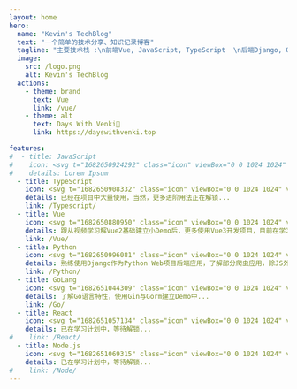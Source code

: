 ```yaml
---
layout: home
hero:
  name: "Kevin's TechBlog"
  text: "一个简单的技术分享、知识记录博客"
  tagline: "主要技术栈 :\n前端Vue, JavaScript, TypeScript  \n后端Django, Go, Nodejs	"
  image:
    src: /logo.png
    alt: Kevin's TechBlog
  actions:
    - theme: brand
      text: Vue
      link: /vue/
    - theme: alt
      text: Days With Venki💖
      link: https://dayswithvenki.top

features:
#  - title: JavaScript
#    icon: <svg t="1682650924292" class="icon" viewBox="0 0 1024 1024" version="1.1" xmlns="http://www.w3.org/2000/svg" p-id="5542" width="32" height="32"><path d="M128 128h768v768H128V128m201.813333 641.706667c17.066667 36.266667 50.773333 66.133333 108.373334 66.133333 64 0 107.946667-34.133333 107.946666-108.8v-246.613333h-72.533333V725.333333c0 36.693333-14.933333 46.08-38.4 46.08-24.746667 0-34.986667-17.066667-46.506667-37.12l-58.88 35.413334m255.146667-7.68c21.333333 41.813333 64.426667 73.813333 131.84 73.813333 68.266667 0 119.466667-35.413333 119.466667-100.693333 0-60.16-34.56-87.04-96-113.493334l-17.92-7.68c-31.146667-13.226667-44.373333-22.186667-44.373334-43.52 0-17.493333 13.226667-31.146667 34.56-31.146666 20.48 0 34.133333 8.96 46.506667 31.146666l55.893333-37.12c-23.466667-40.96-56.746667-56.746667-102.4-56.746666-64.426667 0-105.813333 40.96-105.813333 95.146666 0 58.88 34.56 86.613333 86.613333 108.8l17.92 7.68c33.28 14.506667 52.906667 23.466667 52.906667 48.213334 0 20.48-19.2 35.413333-49.066667 35.413333-35.413333 0-55.893333-18.346667-71.253333-43.946667l-58.88 34.133334z" fill="#FFCA28" p-id="5543"></path></svg>
#    details: Lorem Ipsum
  - title: TypeScript
    icon: <svg t="1682650908332" class="icon" viewBox="0 0 1024 1024" version="1.1" xmlns="http://www.w3.org/2000/svg" p-id="5137" width="32" height="32"><path d="M94.208 94.208v835.584h835.584V94.208H94.208z m634.92096 405.85216v0.012288c8.011776 0.024576 17.119232 0.436224 23.967744 1.179648 27.891712 3.016704 49.6128 15.050752 68.091904 37.715968 9.201664 11.290624 12.34944 16.2304 11.679744 18.343936-0.432128 1.363968-6.746112 5.885952-26.820608 19.21024-19.720192 13.092864-26.07104 17.014784-27.5456 17.014784-1.497088 0-4.614144-3.207168-9.105408-9.365504-8.6528-11.855872-17.485824-17.266688-31.13984-19.070976-14.68416-1.9456-27.856896 2.68288-34.308096 12.058624-5.515264 8.011776-6.3488 20.901888-1.96608 30.26944 5.07904 10.848256 14.270464 16.846848 49.494016 32.290816 40.624128 17.813504 61.210624 30.005248 76.204032 45.13792 16.146432 16.293888 24.326144 35.106816 26.83904 61.718528 1.226752 12.972032-0.272384 28.34432-3.98336 40.843264-9.10336 30.640128-33.66912 53.075968-69.67296 63.635456-9.95328 2.9184-19.214336 4.661248-28.37504 5.332992-13.985792 1.030144-34.002944 0.462848-46.051328-1.29024-30.482432-4.442112-64.892928-22.17984-82.051072-42.2912-8.423424-9.873408-19.177472-26.12224-19.177472-28.9792 0-1.380352 0.684032-2.164736 3.391488-3.885056 8.032256-5.103616 54.054912-31.412224 54.94784-31.412224 0.540672 0 2.945024 2.832384 5.341184 6.295552 5.429248 7.839744 18.78016 21.313536 25.567232 25.808896 5.543936 3.672064 12.634112 6.619136 21.051392 8.747008 4.820992 1.202176 7.3728 1.417216 17.891328 1.417216 10.747904-0.004096 12.951552-0.18432 17.760256-1.476608 12.71808-3.422208 22.644736-10.50624 26.851328-19.156992 1.8432-3.7376 1.880064-4.204544 1.880064-13.27104v-9.40032l-2.260992-4.48512c-5.474304-10.866688-17.270784-18.323456-54.56896-34.47808-17.13152-7.421952-38.11328-17.885184-46.30528-23.0912-18.696192-11.880448-31.653888-25.462784-40.157184-42.088448-8.45824-16.533504-9.71776-22.687744-9.73824-47.548416-0.02048-19.462144-0.053248-19.222528 3.975168-31.643648 3.65568-11.272192 11.139072-23.863296 19.400704-32.64512 16.4864-17.524736 40.577024-28.788736 66.367488-31.029248 3.29728-0.313344 7.716864-0.434176 12.52352-0.41984z m-221.92128 3.844096h0.008192c49.670144 0.024576 78.143488 0.196608 78.600192 0.483328 0.86016 0.53248 0.968704 4.855808 0.968704 32.444416v31.827968l-49.563648 0.180224-49.563648 0.180224v140.724224c0 77.400064-0.157696 141.185024-0.372736 141.748224-0.350208 0.948224-4.163584 1.019904-36.41344 1.019904h-36.018176l-0.372736-1.45408c-0.239616-0.79872-0.415744-64.587776-0.41984-141.750272l-0.012288-140.296192-49.5616-0.176128-49.565696-0.180224v-31.451136c0-24.94464 0.172032-31.625216 0.837632-32.288768 0.681984-0.702464 25.976832-0.882688 134.967296-0.991232 21.01248-0.02048 39.92576-0.03072 56.48384-0.02048z" fill="#0288D1" p-id="5138"></path></svg>
    details: 已经在项目中大量使用，当然，更多进阶用法正在解锁...
    link: /Typescript/
  - title: Vue
    icon: <svg t="1682650880950" class="icon" viewBox="0 0 1024 1024" version="1.1" xmlns="http://www.w3.org/2000/svg" p-id="4776" width="32" height="32"><path d="M76.416 164.309333L512 916.096 947.584 167.936v-3.626667H778.24L514.56 617.258667 251.989333 164.352z" fill="#41B883" p-id="4777"></path><path d="M252.032 164.309333l262.485333 452.992L778.24 164.309333h-158.848L515.584 342.613333 412.16 164.266667z" fill="#35495E" p-id="4778"></path></svg>
    details: 跟从视频学习解Vue2基础建立小Demo后，更多使用Vue3开发项目，目前在学习Vue核心源码...
    link: /Vue/
  - title: Python
    icon: <svg t="1682650996081" class="icon" viewBox="0 0 1024 1024" version="1.1" xmlns="http://www.w3.org/2000/svg" p-id="5829" width="32" height="32"><path d="M420.693333 85.333333C353.28 85.333333 298.666667 139.946667 298.666667 207.36v71.68h183.04c16.64 0 30.293333 24.32 30.293333 40.96H207.36C139.946667 320 85.333333 374.613333 85.333333 442.026667v161.322666c0 67.413333 54.613333 122.026667 122.026667 122.026667h50.346667v-114.346667c0-67.413333 54.186667-122.026667 121.6-122.026666h224c67.413333 0 122.026667-54.229333 122.026666-121.642667V207.36C725.333333 139.946667 670.72 85.333333 603.306667 85.333333z m-30.72 68.693334c17.066667 0 30.72 5.12 30.72 30.293333s-13.653333 38.016-30.72 38.016c-16.64 0-30.293333-12.8-30.293333-37.973333s13.653333-30.336 30.293333-30.336z" fill="#3C78AA" p-id="5830"></path><path d="M766.250667 298.666667v114.346666a121.6 121.6 0 0 1-121.6 121.984H420.693333A121.6 121.6 0 0 0 298.666667 656.597333v160a122.026667 122.026667 0 0 0 122.026666 122.026667h182.613334A122.026667 122.026667 0 0 0 725.333333 816.64v-71.68h-183.082666c-16.64 0-30.250667-24.32-30.250667-40.96h304.64A122.026667 122.026667 0 0 0 938.666667 581.973333v-161.28a122.026667 122.026667 0 0 0-122.026667-122.026666zM354.986667 491.221333l-0.170667 0.170667c0.512-0.085333 1.066667-0.042667 1.621333-0.170667z m279.04 310.442667c16.64 0 30.293333 12.8 30.293333 37.973333a30.293333 30.293333 0 0 1-30.293333 30.293334c-17.066667 0-30.72-5.12-30.72-30.293334s13.653333-37.973333 30.72-37.973333z" fill="#FDD835" p-id="5831"></path></svg>
    details: 熟练使用Django作为Python Web项目后端应用，了解部分爬虫应用，除JS外使用的最多的语言...
    link: /Python/
  - title: GoLang
    icon: <svg t="1682651044309" class="icon" viewBox="0 0 1024 1024" version="1.1" xmlns="http://www.w3.org/2000/svg" p-id="6185" width="32" height="32"><path d="M77.59872 472.388267c-1.993387 0-2.491733-0.996693-1.49504-2.491734l10.461867-13.448533c0.996693-1.49504 3.488427-2.491733 5.4784-2.491733h177.851733c1.989973 0 2.491733 1.49504 1.491627 2.99008l-8.465067 12.9536c-1.000107 1.491627-3.488427 2.986667-4.983467 2.986666zM2.372267 518.222507c-1.989973 0-2.491733-0.996693-1.491627-2.491734l10.461867-13.448533c0.99328-1.498453 3.485013-2.491733 5.4784-2.491733h227.167573c1.993387 0 2.99008 1.491627 2.491733 2.986666l-3.986773 11.956907c-0.498347 1.993387-2.491733 2.99008-4.481707 2.99008zM122.9312 564.053333c-1.989973 0-2.491733-1.49504-1.49504-2.99008l6.976853-12.45184c0.996693-1.49504 2.99008-2.99008 4.983467-2.99008h99.6352c1.989973 0 2.986667 1.49504 2.986667 3.488427l-0.996694 11.953493c0 1.993387-1.993387 3.488427-3.488426 3.488427zM640.037547 463.42144c-31.382187 7.970133-52.804267 13.950293-83.694934 21.920427-7.468373 1.993387-7.96672 2.491733-14.445226-4.983467-7.471787-8.465067-12.950187-13.94688-23.415467-18.930347-31.382187-15.44192-61.771093-10.9568-90.166613 7.4752-33.877333 21.917013-51.31264 54.299307-50.814294 94.651734 0.498347 39.85408 27.897173 72.73472 67.252907 78.21312 33.877333 4.48512 62.272853-7.471787 84.691627-32.877227 4.481707-5.481813 8.465067-11.45856 13.448533-18.432h-96.146773c-10.461867 0-12.9536-6.478507-9.465174-14.946987 6.475093-15.44192 18.432-41.34912 25.40544-54.30272 1.49504-2.986667 4.983467-7.970133 12.455254-7.970133h181.336746c-0.996693 13.448533-0.996693 26.903893-2.99008 40.352427-5.4784 35.87072-18.930347 68.747947-40.850773 97.641813-35.867307 47.32928-82.694827 76.721493-141.981013 84.691627-48.820907 6.475093-94.153387-2.99008-134.007467-32.88064-36.864-27.897173-57.787733-64.761173-63.269547-110.592-6.475093-54.306133 9.465173-103.123627 42.345814-145.967787 35.36896-46.329173 82.199893-75.721387 139.48928-86.186667 46.830933-8.465067 91.665067-2.986667 132.017493 24.41216 26.402133 17.435307 45.33248 41.34912 57.787733 70.2464 2.99008 4.481707 0.996693 6.970027-4.983466 8.465067z" fill="#00ACC1" p-id="6186"></path><path d="M804.932267 738.914987c-45.329067-0.996693-86.678187-13.950293-121.5488-43.840854-29.395627-25.40544-47.827627-57.787733-53.807787-96.146773-8.966827-56.296107 6.478507-106.113707 40.352427-150.449493 36.369067-47.824213 80.206507-72.73472 139.48928-83.196587 50.814293-8.966827 98.64192-3.986773 141.981013 25.408853 39.355733 26.897067 63.767893 63.266133 70.2464 111.090347 8.465067 67.25632-10.963627 122.053973-57.2928 168.881493-32.88064 33.3824-73.233067 54.30272-119.56224 63.767894-13.448533 2.491733-26.90048 2.99008-39.85408 4.48512z m118.56896-201.263787c-0.498347-6.478507-0.498347-11.45856-1.49504-16.442027-8.966827-49.319253-54.299307-77.216427-101.628587-66.2528-46.329173 10.458453-76.219733 39.850667-87.176533 86.678187-8.97024 38.8608 9.960107 78.216533 45.827413 94.1568 27.40224 11.956907 54.801067 10.461867 81.2032-2.99008 39.355733-20.425387 60.777813-52.30592 63.269547-95.15008z" fill="#00ACC1" p-id="6187"></path></svg>
    details: 了解Go语言特性，使用Gin与Gorm建立Demo中...
    link: /Go/
  - title: React
    icon: <svg t="1682651057134" class="icon" viewBox="0 0 1024 1024" version="1.1" xmlns="http://www.w3.org/2000/svg" p-id="6470" width="32" height="32"><path d="M512 431.36c43.946667 0 79.786667 35.84 79.786667 80.64 0 42.666667-35.84 78.933333-79.786667 78.933333S432.213333 554.666667 432.213333 512c0-44.8 35.84-80.64 79.786667-80.64M314.453333 853.333333c26.88 16.213333 85.76-8.533333 153.6-72.533333-22.186667-25.173333-43.946667-52.48-64.426666-81.066667a968.533333 968.533333 0 0 1-102.4-15.36c-21.76 91.306667-13.653333 154.026667 13.226666 168.96m30.293334-244.906666l-12.373334-21.76c-4.693333 12.373333-9.386667 24.746667-12.373333 36.693333 11.52 2.56 24.32 4.693333 37.546667 6.826667l-12.8-21.76m279.04-32.426667l34.56-64-34.56-64c-12.8-22.613333-26.453333-42.666667-38.826667-62.72C561.92 384 537.6 384 512 384s-49.92 0-72.96 1.28c-12.373333 20.053333-26.026667 40.106667-38.826667 62.72L365.653333 512l34.56 64c12.8 22.613333 26.453333 42.666667 38.826667 62.72 23.04 1.28 47.36 1.28 72.96 1.28s49.92 0 72.96-1.28c12.373333-20.053333 26.026667-40.106667 38.826667-62.72M512 289.28c-8.106667 9.386667-16.64 19.2-25.173333 30.72h50.346666c-8.533333-11.52-17.066667-21.333333-25.173333-30.72m0 445.44c8.106667-9.386667 16.64-19.2 25.173333-30.72h-50.346666c8.533333 11.52 17.066667 21.333333 25.173333 30.72M709.12 170.666667c-26.453333-16.213333-85.333333 8.533333-153.173333 72.533333 22.186667 25.173333 43.946667 52.48 64.426666 81.066667 34.986667 3.413333 69.546667 8.533333 102.4 15.36 21.76-91.306667 13.653333-154.026667-13.653333-168.96m-29.866667 244.906666l12.373334 21.76c4.693333-12.373333 9.386667-24.746667 12.373333-36.693333-11.52-2.56-24.32-4.693333-37.546667-6.826667l12.8 21.76m61.866667-300.8c62.72 35.84 69.546667 130.133333 43.093333 240.213334 108.373333 32 186.453333 84.906667 186.453334 157.013333s-78.08 125.013333-186.453334 157.013333c26.453333 110.08 19.626667 204.373333-43.093333 240.213334-62.293333 35.84-147.2-5.12-229.12-83.2-81.92 78.08-166.826667 119.04-229.546667 83.2-62.293333-35.84-69.12-130.133333-42.666666-240.213334-108.373333-32-186.453333-84.906667-186.453334-157.013333s78.08-125.013333 186.453334-157.013333c-26.453333-110.08-19.626667-204.373333 42.666666-240.213334 62.72-35.84 147.626667 5.12 229.546667 83.2 81.92-78.08 166.826667-119.04 229.12-83.2M728.746667 512c14.506667 32 27.306667 64 37.973333 96.426667 89.6-26.88 139.946667-65.28 139.946667-96.426667s-50.346667-69.546667-139.946667-96.426667c-10.666667 32.426667-23.466667 64.426667-37.973333 96.426667M295.253333 512c-14.506667-32-27.306667-64-37.973333-96.426667-89.6 26.88-139.946667 65.28-139.946667 96.426667s50.346667 69.546667 139.946667 96.426667c10.666667-32.426667 23.466667-64.426667 37.973333-96.426667m384 96.426667l-12.8 21.76c13.226667-2.133333 26.026667-4.266667 37.546667-6.826667-2.986667-11.946667-7.68-24.32-12.373333-36.693333l-12.373334 21.76m-123.306666 172.373333c67.84 64 126.72 88.746667 153.173333 72.533333 27.306667-14.933333 35.413333-77.653333 13.653333-168.96-32.853333 6.826667-67.413333 11.946667-102.4 15.36-20.48 28.586667-42.24 55.893333-64.426666 81.066667M344.746667 415.573333l12.8-21.76c-13.226667 2.133333-26.026667 4.266667-37.546667 6.826667 2.986667 11.946667 7.68 24.32 12.373333 36.693333l12.373334-21.76m123.306666-172.373333C400.213333 179.2 341.333333 154.453333 314.453333 170.666667c-26.88 14.933333-34.986667 77.653333-13.226666 168.96a968.533333 968.533333 0 0 1 102.4-15.36c20.48-28.586667 42.24-55.893333 64.426666-81.066667z" fill="#00BCD4" p-id="6471"></path></svg>
    details: 已在学习计划中，等待解锁...
#    link: /React/
  - title: Node.js
    icon: <svg t="1682651069315" class="icon" viewBox="0 0 1024 1024" version="1.1" xmlns="http://www.w3.org/2000/svg" p-id="6639" width="32" height="32"><path d="M512 78.933333c-11.52 0-23.466667 2.986667-33.28 8.533334l-317.44 183.466666c-20.48 11.946667-33.28 34.133333-33.28 58.026667v366.08c0 23.893333 12.8 46.08 33.28 58.026667l83.2 47.786666c40.533333 19.626667 54.186667 20.053333 72.96 20.053334 59.733333 0 94.293333-36.266667 94.293333-99.413334V360.106667c0-5.12-4.266667-9.386667-9.386666-9.386667H362.666667c-5.546667 0-9.813333 4.266667-9.813334 9.386667v361.386666c0 28.16-29.013333 55.893333-75.52 32.426667L189.866667 704a11.093333 11.093333 0 0 1-4.693334-8.96V328.96c0-3.84 1.706667-7.253333 4.693334-8.96l317.44-183.04c2.56-1.706667 6.826667-1.706667 9.386666 0l317.44 183.04c2.986667 1.706667 4.693333 5.12 4.693334 8.96v366.08c0 3.413333-1.706667 6.826667-4.693334 8.96l-317.44 183.04c-2.56 1.706667-6.826667 1.706667-9.813333 0L426.666667 838.4c-3.413333-1.28-6.826667-1.706667-8.96-0.426667-22.613333 12.8-26.88 15.36-47.786667 21.76-5.12 1.706667-13.226667 4.693333 2.986667 13.653334l105.813333 62.72c10.24 5.973333 21.333333 8.96 33.28 8.96s23.04-2.986667 33.28-8.96l317.44-183.04c20.48-11.946667 33.28-34.133333 33.28-58.026667V328.96c0-23.893333-12.8-46.08-33.28-58.026667l-317.44-183.466666c-9.813333-5.546667-21.333333-8.533333-33.28-8.533334M597.333333 341.333333c-90.453333 0-144.64 37.973333-144.64 101.973334 0 68.693333 53.76 88.746667 140.8 97.28 103.68 10.24 111.786667 25.6 111.786667 46.08 0 35.413333-28.586667 50.346667-95.146667 50.346666-84.48 0-102.4-20.906667-108.8-62.72a9.642667 9.642667 0 0 0-9.386666-7.68h-40.96c-5.12 0-8.96 3.84-8.96 9.386667 0 52.906667 29.013333 116.906667 168.106666 116.906667 100.266667 0 157.866667-39.68 157.866667-108.8 0-68.693333-46.08-86.613333-143.786667-99.84-98.56-12.8-108.373333-19.626667-108.373333-42.666667 0-19.2 8.533333-44.8 81.493333-44.8 64 0 89.173333 14.08 98.986667 58.026667 0.853333 4.266667 4.693333 7.253333 8.96 7.253333h41.386667c2.133333 0 4.693333-0.853333 6.4-2.986667 1.706667-1.706667 2.986667-4.266667 2.133333-6.826666C749.226667 376.32 698.88 341.333333 597.333333 341.333333z" fill="#8BC34A" p-id="6640"></path></svg>
    details: 已在学习计划中，等待解锁...
#    link: /Node/
---
```




<style lang="scss" module>
    :root {
        --vp-home-hero-name-color: transparent;
        --vp-home-hero-name-background: -webkit-linear-gradient( 120deg, #bd34fe 30%, #41d1ff );
        // --vp-home-hero-image-background-image: linear-gradient( -45deg, #bd34fe 50%, #47caff 50% );
        // --vp-home-hero-image-background-image: linear-gradient( 15deg, var(--c-yellow-light) 65%, var(--c-green-light) 30% );
        --vp-home-hero-image-background-image: linear-gradient( -45deg, hsl(0 100% 60% / 80%), hsl(15 100% 60% / 80%) 40%, hsl(23 96% 62% / 80%) 45%, hsl(0 100% 60% / 80%) 60%, hsl(358 58% 47% / 80%) );
        --vp-home-hero-image-filter: blur(40px);
        --vp-button-brand-border: var(--vp-c-brand-light);
        --vp-button-brand-text: var(--vp-c-white);
        --vp-button-brand-bg: var(--vp-c-brand);
        --vp-button-brand-hover-border: var(--vp-c-brand-light);
        --vp-button-brand-hover-text: var(--vp-c-white);
        --vp-button-brand-hover-bg: var(--vp-c-brand-light);
        --vp-button-brand-active-border: var(--vp-c-brand-light);
        --vp-button-brand-active-text: var(--vp-c-white);
        --vp-button-brand-active-bg: var(--vp-button-brand-bg);
        --vp-c-brand: #646cff;
        --vp-c-brand-light: #747bff;
        --vp-c-brand-lighter: #9499ff;
        --vp-c-brand-lightest: #bcc0ff;
        --vp-c-brand-dark: #535bf2;
        --vp-c-brand-darker: #454ce1;
        --vp-c-brand-dimm: rgba(100, 108, 255, .08);
        --c-yellow-light: #f7d336;
        --c-green-light: #8ae99c;
    }
</style>





